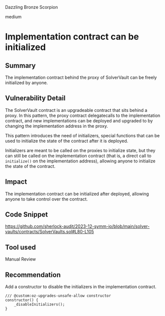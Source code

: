 Dazzling Bronze Scorpion

medium

# Implementation contract can be initialized

## Summary

The implementation contract behind the proxy of SolverVault can be freely initialized by anyone.

## Vulnerability Detail

The SolverVault contract is an upgradeable contract that sits behind a proxy. In this pattern, the proxy contract delegatecalls to the implementation contract, and new implementations can be deployed and upgraded to by changing the implementation address in the proxy.

This pattern introduces the need of initializers, special functions that can be used to initialize the state of the contract after it is deployed.

Initializers are meant to be called on the proxies to initialize state, but they can still be called on the implementation contract (that is, a direct call to `initialize()` on the implementation address), allowing anyone to initialize the state of the contract.

## Impact

The implementation contract can be initialized after deployed, allowing anyone to take control over the contract.

## Code Snippet

https://github.com/sherlock-audit/2023-12-symm-io/blob/main/solver-vaults/contracts/SolverVaults.sol#L80-L105

## Tool used

Manual Review

## Recommendation

Add a constructor to disable the initializers in the implementation contract.

```solidity
/// @custom:oz-upgrades-unsafe-allow constructor
constructor() {
    _disableInitializers();
}
```
